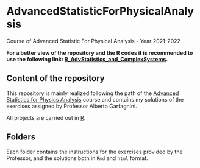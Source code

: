 # AdvancedStatisticForPhysicalAnalysis
Course of Advanced Statistic For Physical Analysis - Year 2021-2022

**For a better view of the repository and the R codes it is recommended to use the following link: [R_AdvStatistics_and_ComplexSystems](https://nicolazomer.github.io/R_AdvStatistics_and_ComplexSystems/).**

## Content of the repository
This repository is mainly realized following the path of the [Advanced Statistics for Physics Analysis](https://en.didattica.unipd.it/off/2021/LM/SC/SC2443/000ZZ/SCP8082557/N0) course and contains my solutions of the exercises assigned by Professor Alberto Garfagnini. 

All projects are carried out in [R](https://www.r-project.org/). 

## Folders
Each folder contains the instructions for the exercises provided by the Professor, and the solutions both in `Rmd` and `html` format. 
